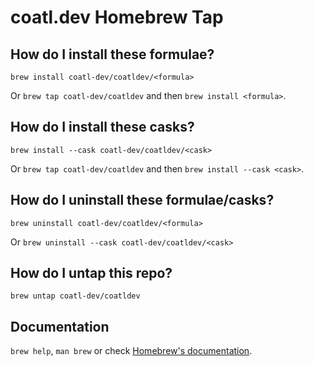 # coatl.dev Homebrew Tap

## How do I install these formulae?
`brew install coatl-dev/coatldev/<formula>`

Or `brew tap coatl-dev/coatldev` and then `brew install <formula>`.

## How do I install these casks?
`brew install --cask coatl-dev/coatldev/<cask>`

Or `brew tap coatl-dev/coatldev` and then `brew install --cask <cask>`.

## How do I uninstall these formulae/casks?
`brew uninstall coatl-dev/coatldev/<formula>`

Or `brew uninstall --cask coatl-dev/coatldev/<cask>`

## How do I untap this repo?
`brew untap coatl-dev/coatldev`

## Documentation
`brew help`, `man brew` or check [Homebrew's documentation](https://docs.brew.sh).